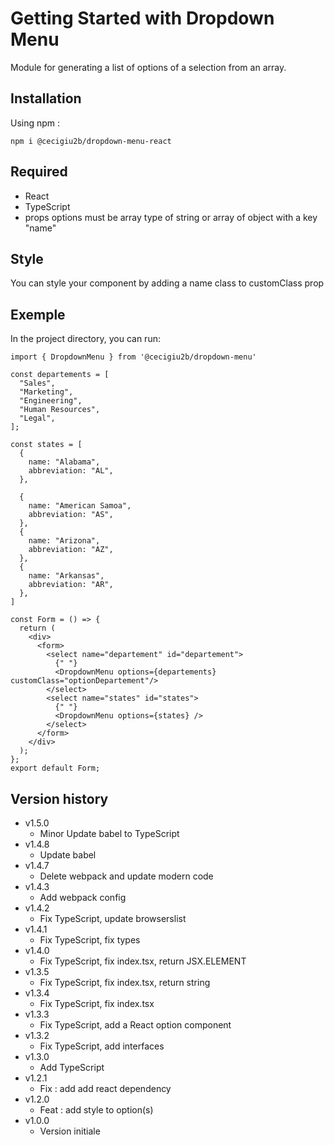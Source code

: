 # Getting Started with Dropdown Menu

Module for generating a list of options of a selection from an array.

## Installation

Using npm :

`npm i @cecigiu2b/dropdown-menu-react`

## Required

- React
- TypeScript
- props options must be array type of string or array of object with a key "name"

## Style

You can style your component by adding a name class to customClass prop

## Exemple

In the project directory, you can run:

```
import { DropdownMenu } from '@cecigiu2b/dropdown-menu'

const departements = [
  "Sales",
  "Marketing",
  "Engineering",
  "Human Resources",
  "Legal",
];

const states = [
  {
    name: "Alabama",
    abbreviation: "AL",
  },

  {
    name: "American Samoa",
    abbreviation: "AS",
  },
  {
    name: "Arizona",
    abbreviation: "AZ",
  },
  {
    name: "Arkansas",
    abbreviation: "AR",
  },
]

const Form = () => {
  return (
    <div>
      <form>
        <select name="departement" id="departement">
          {" "}
          <DropdownMenu options={departements} customClass="optionDepartement"/>
        </select>
        <select name="states" id="states">
          {" "}
          <DropdownMenu options={states} />
        </select>
      </form>
    </div>
  );
};
export default Form;

```

## Version history

- v1.5.0
  - Minor Update babel to TypeScript
- v1.4.8
  - Update babel
- v1.4.7
  - Delete webpack and update modern code
- v1.4.3
  - Add webpack config
- v1.4.2
  - Fix TypeScript, update browserslist
- v1.4.1
  - Fix TypeScript, fix types
- v1.4.0
  - Fix TypeScript, fix index.tsx, return JSX.ELEMENT
- v1.3.5
  - Fix TypeScript, fix index.tsx, return string
- v1.3.4
  - Fix TypeScript, fix index.tsx
- v1.3.3
  - Fix TypeScript, add a React option component
- v1.3.2
  - Fix TypeScript, add interfaces
- v1.3.0
  - Add TypeScript
- v1.2.1
  - Fix : add add react dependency
- v1.2.0
  - Feat : add style to option(s)
- v1.0.0
  - Version initiale
